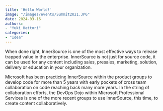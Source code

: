 ```yaml
---
title: 'Hello World!'
image: "/images/events/Summit2021.JPG"
date: 2024-03-16
authors: 
- "Yuki Hattori"
categories:
- "Idea"
---
```


When done right, InnerSource is one of the most effective ways to release trapped value in the enterprise. InnerSource is not just for source code, it can be used for any content including sales, presales, marketing, solution, delivery or education in your organization.

Microsoft has been practicing InnerSource within the product groups to develop code for more than 5 years with early pockets of cross team collaboration on code reaching back many more years. In the string of collaboration efforts, the DevOps Dojo within Microsoft Professional Services is one of the more recent groups to use InnerSource, this time, to create content collaboratively.


